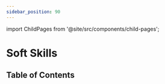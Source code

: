 ```yaml
---
sidebar_position: 90
---
```

import ChildPages from '@site/src/components/child-pages';

# Soft Skills

## Table of Contents

<ChildPages depth={2} />
